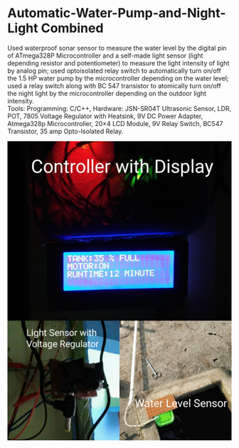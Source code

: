 # Automatic-Water-Pump-and-Night-Light Combined
Used waterproof sonar sensor to measure the water level by the digital pin of ATmega328P Microcontroller and a self-made light sensor (light depending resistor and potentiometer) to measure the light intensity of light by analog pin; used optoisolated relay switch to automatically turn on/off the 1.5 HP water pump by the microcontroller depending on the water level; used a relay switch along with BC 547 transistor to atomically turn on/off the night light by the microcontroller depending on the outdoor light intensity.</br>
Tools: Programming: C/C++, Hardware: JSN-SR04T Ultrasonic Sensor, LDR, POT, 7805 Voltage Regulator with Heatsink, 9V DC Power Adapter, Atmega328p Microcontroller, 20×4 LCD Module, 9V Relay Switch, BC547 Transistor,  35 amp Opto-Isolated Relay.</br>


![](Setup.jpg)
